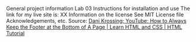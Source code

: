 General project information 
  Lab 03
Instructions for installation and use
  The link for my live site is:
    XX
Information on the license
  See MIT License file
Acknowledgements, etc.
  Source: [Dani Krossing; YouTube; How to Always Keep the Footer at the Bottom of A Page | Learn HTML and CSS | HTML Tutorial](https://www.youtube.com/watch?v=qlCIXXhSX6Y)